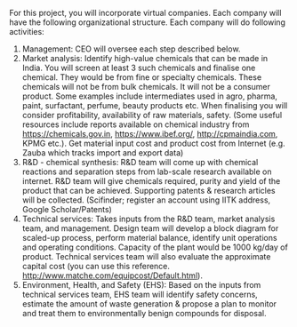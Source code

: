 For this project, you will incorporate virtual companies. Each company will have the following organizational structure. Each company will do following activities:

1. Management: CEO will oversee each step described below.
2. Market analysis: Identify high-value chemicals that can be made in India. You will screen at least 3 such chemicals and finalise one chemical. They would be from fine or specialty chemicals. These chemicals will not be from bulk chemicals. It will not be a consumer product. Some examples include intermediates used in agro, pharma, paint, surfactant, perfume, beauty products etc. When finalising you will consider profitability, availability of raw materials, safety. (Some useful resources include reports available on chemical industry from https://chemicals.gov.in, https://www.ibef.org/, http://cpmaindia.com, KPMG etc.). Get material input cost and product cost from Internet (e.g. Zauba which tracks import and export data)
3. R&D - chemical synthesis: R&D team will come up with chemical reactions and separation steps from lab-scale research available on internet. R&D team will give chemicals required, purity and yield of the product that can be achieved. Supporting patents & research articles will be collected. (Scifinder; register an account using IITK address, Google Scholar/Patents)
4. Technical services: Takes inputs from the R&D team, market analysis team, and management. Design team will develop a block diagram for scaled-up process, perform material balance, identify unit operations and operating conditions. Capacity of the plant would be 1000 kg/day of product. Technical services team will also evaluate the approximate capital cost (you can use this reference. http://www.matche.com/equipcost/Default.html).
5. Environment, Health, and Safety (EHS): Based on the inputs from technical services team, EHS team will identify safety concerns, estimate the amount of waste generation & propose a plan to monitor and treat them to environmentally benign compounds for disposal.
